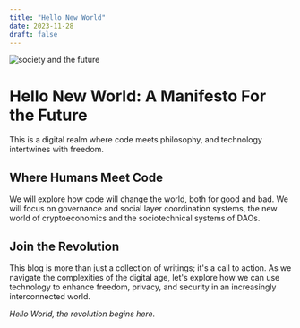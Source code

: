```yaml
---
title: "Hello New World"
date: 2023-11-28
draft: false
---
```

![society and the future](my-blog/images/society.png) 

# Hello New World: A Manifesto For the Future

This is a digital realm where code meets philosophy, and technology intertwines with freedom.

## Where Humans Meet Code

We will explore how code will change the world, both for good and bad. We will focus on governance and social layer coordination systems, the new world of cryptoeconomics and the sociotechnical systems of DAOs.

## Join the Revolution

This blog is more than just a collection of writings; it's a call to action. As we navigate the complexities of the digital age, let's explore how we can use technology to enhance freedom, privacy, and security in an increasingly interconnected world.

_Hello World, the revolution begins here._

